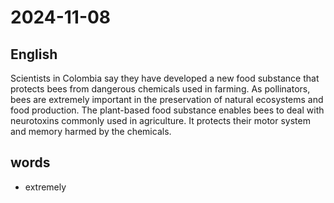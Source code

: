 # 2024-11-08

## English
Scientists in Colombia say they have
developed a new food substance that
protects bees from dangerous chemicals
used in farming. As pollinators, bees are
extremely important in the preservation of 
natural ecosystems and food production.
The plant-based food substance enables
bees to deal with neurotoxins commonly
used in agriculture. It protects their motor
system and memory harmed by the chemicals.

## words
* extremely
